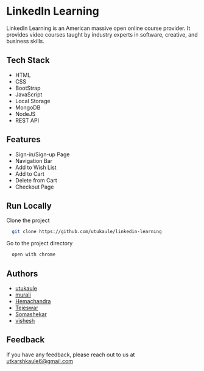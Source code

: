 # LinkedIn Learning
LinkedIn Learning is an American massive open online course provider. It provides video courses taught by industry experts in software, creative, and business skills.




## Tech Stack
- HTML
- CSS
- BootStrap
- JavaScript
- Local Storage
- MongoDB
- NodeJS
- REST API





## Features

- Sign-in/Sign-up Page
- Navigation Bar
- Add to Wish List
- Add to Cart
- Delete from Cart
- Checkout Page


## Run Locally

Clone the project

```bash
  git clone https://github.com/utukaule/linkedin-learning
```

Go to the project directory


```bash
  open with chrome
```


## Authors

- [utukaule](https://github.com/utukaule)
- [murali](https://github.com/murali0101)
- [Hemachandra](https://github.com/HemachandraS)
- [Tejeswar](https://github.com/Tejeswar278)
- [Somashekar](https://github.com/Somashekar9999)
- [vishesh](https://github.com/vishesh11111)


## Feedback

If you have any feedback, please reach out to us at utkarshkaule6@gmail.com
